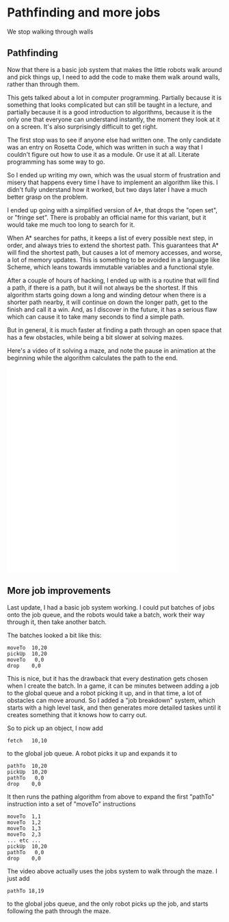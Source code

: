 # Pathfinding and more jobs

We stop walking through walls

## Pathfinding

Now that there is a basic job system that makes the little robots walk around and pick things up, I need to add the code to make them walk around walls, rather than through them.

This gets talked about a lot in computer programming.  Partially because it is something that looks complicated but can still be taught in a lecture, and partially because it is a good introduction to algorithms, because it is the only one that everyone can understand instantly, the moment they look at it on a screen.  It's also surprisingly difficult to get right.

The first stop was to see if anyone else had written one.  The only candidate was an entry on Rosetta Code, which was written in such a way that I couldn't figure out how to use it as a module.  Or use it at all.  Literate programming has some way to go.

So I ended up writing my own, which was the usual storm of frustration and misery that happens every time I have to implement an algorithm like this.  I didn't fully understand how it worked, but two days later I have a much better grasp on the problem.

I ended up going with a simplified version of A*, that drops the "open set", or "fringe set".  There is probably an official name for this variant, but it would take me much too long to search for it.

When A* searches for paths, it keeps a list of every possible next step, in order, and always tries to extend the shortest path.  This guarantees that A* will find the shortest path, but causes a lot of memory accesses, and worse, a lot of memory updates.  This is something to be avoided in a language like Scheme, which leans towards immutable variables and a functional style.

After a couple of hours of hacking, I ended up with is a routine that will find a path, if there is a path, but it will not always be the shortest.  If this algorithm starts going down a long and winding detour when there is a shorter path nearby, it will continue on down the longer path, get to the finish and call it a win.  And, as I discover in the future, it has a serious flaw which can cause it to take many seconds to find a simple path.

But in general, it is much faster at finding a path through an open space that has a few obstacles, while being a bit slower at solving mazes.

Here's a video of it solving a maze, and note the pause in animation at the beginning while the algorithm calculates the path to the end.

<embed src="mazerunner.mov" width="400" height="480" controller="true">

## More job improvements

Last update, I had a basic job system working.  I could put batches of jobs onto the job queue, and the robots would take a batch, work their way through it, then take another batch.

The batches looked a bit like this:

	moveTo	10,20
	pickUp  10,20
	moveTo   0,0
	drop	0,0

This is nice, but it has the drawback that every destination gets chosen when I create the batch.  In a game, it can be minutes between adding a job to the global queue and a robot picking it up, and in that time, a lot of obstacles can move around.  So I added a "job breakdown" system, which starts with a high level task, and then generates more detailed taskes until it creates something that it knows how to carry out. 

So to pick up an object, I now add

	fetch	10,10

to the global job queue.  A robot picks it up and expands it to

	pathTo	10,20
	pickUp  10,20
	pathTo   0,0
	drop	0,0
	
It then runs the pathing algorithm from above to expand the first "pathTo" instruction into a set of "moveTo" instructions

	moveTo	1,1
	moveTo	1,2
	moveTo	1,3
	moveTo	2,3
	... etc ...
	pickUp  10,20
	pathTo   0,0
	drop	0,0

The video above actually uses the jobs system to walk through the maze.  I just add

	pathTo 18,19

to the global jobs queue, and the only robot picks up the job, and starts following the path through the maze.

